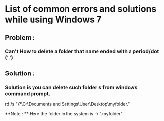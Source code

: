 
# List of common errors and solutions while using Windows 7

## Problem : 

### Can't How to delete a folder that name ended with a period/dot ('.')

## Solution :

### Solution is you can delete such folder's from windows command prompt.

rd /s "\\?\C:\Documents and Settings\User\Desktop\myfolder."

**Note : ** Here the folder in the system is -> ".myfolder"
